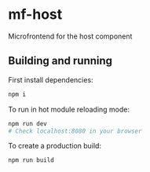 # mf-host

Microfrontend for the host component

## Building and running

First install dependencies:

```sh
npm i
```

To run in hot module reloading mode:

```sh
npm run dev
# Check localhost:8080 in your browser
```

To create a production build:

```sh
npm run build
```
